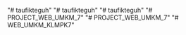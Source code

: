 "# taufikteguh" 
"# taufikteguh" 
"# taufikteguh" 
"# PROJECT_WEB_UMKM_7" 
"# PROJECT_WEB_UMKM_7" 
"# WEB_UMKM_KLMPK7" 
